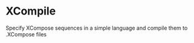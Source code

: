 XCompile
========

Specify XCompose sequences in a simple language and compile them to .XCompose files
